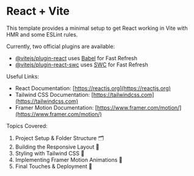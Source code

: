 # React + Vite

This template provides a minimal setup to get React working in Vite with HMR and some ESLint rules.

Currently, two official plugins are available:

- [@vitejs/plugin-react](https://github.com/vitejs/vite-plugin-react/blob/main/packages/plugin-react/README.md) uses [Babel](https://babeljs.io/) for Fast Refresh
- [@vitejs/plugin-react-swc](https://github.com/vitejs/vite-plugin-react-swc) uses [SWC](https://swc.rs/) for Fast Refresh

Useful Links:

- React Documentation: [https://reactjs.org](https://reactjs.org)
- Tailwind CSS Documentation: [https://tailwindcss.com](https://tailwindcss.com)
- Framer Motion Documentation: [https://www.framer.com/motion/](https://www.framer.com/motion/)

Topics Covered:

1. Project Setup & Folder Structure 🗂️
2. Building the Responsive Layout 📐
3. Styling with Tailwind CSS 🎨
4. Implementing Framer Motion Animations 🎥
5. Final Touches & Deployment 🚀
